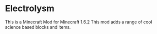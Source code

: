 Electrolysm
===========
This is a Minecraft Mod for Minecraft 1.6.2
This mod adds a range of cool science based blocks and items.
